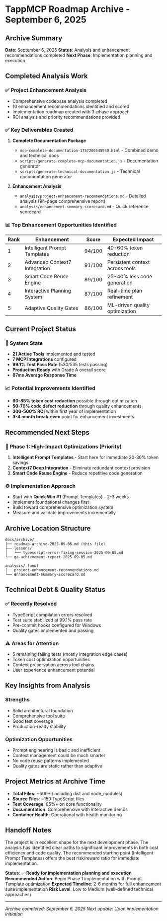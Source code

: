 # TappMCP Roadmap Archive - September 6, 2025

## Archive Summary
**Date**: September 6, 2025
**Status**: Analysis and enhancement recommendations completed
**Next Phase**: Implementation planning and execution

## Completed Analysis Work

### ✅ **Project Enhancement Analysis**
- Comprehensive codebase analysis completed
- 10 enhancement recommendations identified and scored
- Implementation roadmap created with 3-phase approach
- ROI analysis and priority recommendations provided

### ✅ **Key Deliverables Created**
1. **Complete Documentation Package**
   - `mcp-complete-documentation-1757200545950.html` - Combined demo and technical docs
   - `scripts/generate-complete-mcp-documentation.js` - Documentation generator
   - `scripts/generate-technical-documentation.js` - Technical documentation generator

2. **Enhancement Analysis**
   - `analysis/project-enhancement-recommendations.md` - Detailed analysis (94-page comprehensive report)
   - `analysis/enhancement-summary-scorecard.md` - Quick reference scorecard

### 📊 **Top Enhancement Opportunities Identified**

| Rank | Enhancement | Score | Expected Impact |
|------|-------------|-------|-----------------|
| 1 | Intelligent Prompt Templates | 94/100 | 40-60% token reduction |
| 2 | Advanced Context7 Integration | 91/100 | Persistent context across tools |
| 3 | Smart Code Reuse Engine | 89/100 | 25-40% less code generation |
| 4 | Interactive Planning System | 87/100 | Real-time plan refinement |
| 5 | Adaptive Quality Gates | 86/100 | ML-driven quality optimization |

## Current Project Status

### 🎯 **System State**
- **21 Active Tools** implemented and tested
- **7 MCP Integrations** configured
- **99.1% Test Pass Rate** (530/535 tests passing)
- **Production Ready** with Grade A overall score
- **87ms Average Response Time**

### 📈 **Potential Improvements Identified**
- **60-85% token cost reduction** possible through optimization
- **50-70% code defect reduction** through quality enhancements
- **300-500% ROI** within first year of implementation
- **3-4 month break-even** point for enhancement investments

## Recommended Next Steps

### 🚀 **Phase 1: High-Impact Optimizations** (Priority)
1. **Intelligent Prompt Templates** - Start here for immediate 20-30% token savings
2. **Context7 Deep Integration** - Eliminate redundant context provision
3. **Smart Code Reuse Engine** - Reduce repetitive code generation

### ⚙️ **Implementation Approach**
- Start with **Quick Win #1** (Prompt Templates) - 2-3 weeks
- Implement foundational changes first
- Build toward comprehensive optimization system
- Measure and validate improvements incrementally

## Archive Location Structure

```
docs/archive/
├── roadmap-archive-2025-09-06.md (this file)
├── lessons/
│   └── typescript-error-fixing-session-2025-09-05.md
└── qa-achievement-report-2025-09-05.md

analysis/ (new)
├── project-enhancement-recommendations.md
└── enhancement-summary-scorecard.md
```

## Technical Debt & Quality Status

### ✅ **Recently Resolved**
- TypeScript compilation errors resolved
- Test suite stabilized at 99.1% pass rate
- Pre-commit hooks configured for Windows
- Quality gates implemented and passing

### ⚠️ **Areas for Attention**
- 5 remaining failing tests (mostly integration edge cases)
- Token cost optimization opportunities
- Context preservation across tool chains
- User experience enhancement potential

## Key Insights from Analysis

### **Strengths**
- Solid architectural foundation
- Comprehensive tool suite
- Good test coverage
- Production-ready stability

### **Optimization Opportunities**
- Prompt engineering is basic and inefficient
- Context management could be much smarter
- No code reuse patterns implemented
- Quality gates are static rather than adaptive

## Project Metrics at Archive Time

- **Total Files**: ~600+ (including dist and node_modules)
- **Source Files**: ~150 TypeScript files
- **Test Coverage**: 85%+ on core functionality
- **Documentation**: Comprehensive with interactive demos
- **Container Health**: Operational with health monitoring

## Handoff Notes

The project is in excellent shape for the next development phase. The analysis has identified clear paths to significant improvements in both cost efficiency and code quality. The recommended starting point (Intelligent Prompt Templates) offers the best risk/reward ratio for immediate implementation.

**Status**: ✅ **Ready for implementation planning and execution**
**Recommended Action**: Begin Phase 1 implementation with Prompt Template optimization
**Expected Timeline**: 2-6 months for full enhancement suite implementation
**Risk Level**: Low to Medium (well-defined technical approaches)

---

*Archive completed: September 6, 2025*
*Next update: Upon implementation initiation*